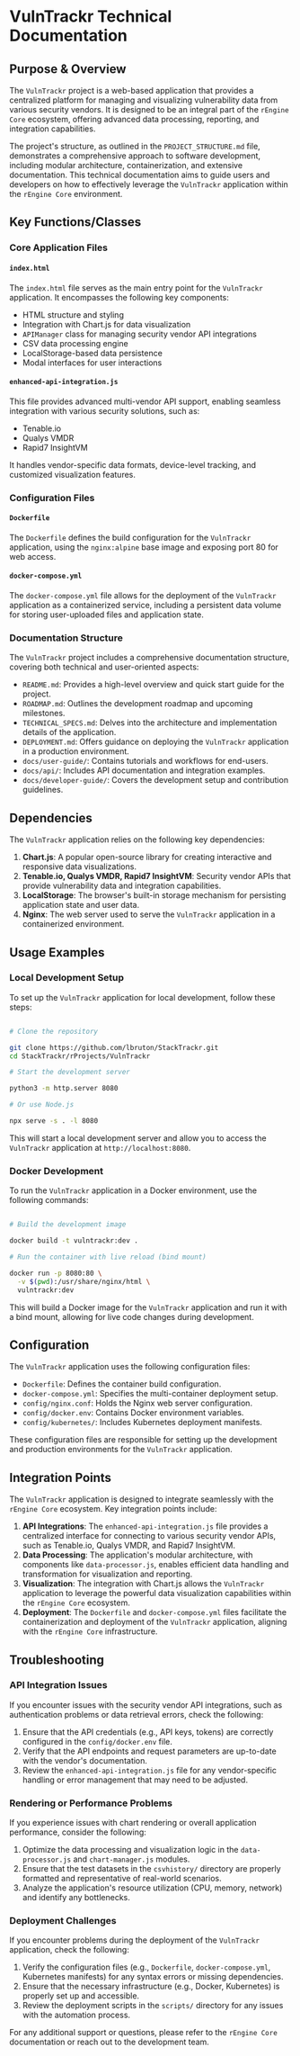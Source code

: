 # VulnTrackr Technical Documentation

## Purpose & Overview

The `VulnTrackr` project is a web-based application that provides a centralized platform for managing and visualizing vulnerability data from various security vendors. It is designed to be an integral part of the `rEngine Core` ecosystem, offering advanced data processing, reporting, and integration capabilities.

The project's structure, as outlined in the `PROJECT_STRUCTURE.md` file, demonstrates a comprehensive approach to software development, including modular architecture, containerization, and extensive documentation. This technical documentation aims to guide users and developers on how to effectively leverage the `VulnTrackr` application within the `rEngine Core` environment.

## Key Functions/Classes

### Core Application Files

#### `index.html`

The `index.html` file serves as the main entry point for the `VulnTrackr` application. It encompasses the following key components:

- HTML structure and styling
- Integration with Chart.js for data visualization
- `APIManager` class for managing security vendor API integrations
- CSV data processing engine
- LocalStorage-based data persistence
- Modal interfaces for user interactions

#### `enhanced-api-integration.js`

This file provides advanced multi-vendor API support, enabling seamless integration with various security solutions, such as:

- Tenable.io
- Qualys VMDR
- Rapid7 InsightVM

It handles vendor-specific data formats, device-level tracking, and customized visualization features.

### Configuration Files

#### `Dockerfile`

The `Dockerfile` defines the build configuration for the `VulnTrackr` application, using the `nginx:alpine` base image and exposing port 80 for web access.

#### `docker-compose.yml`

The `docker-compose.yml` file allows for the deployment of the `VulnTrackr` application as a containerized service, including a persistent data volume for storing user-uploaded files and application state.

### Documentation Structure

The `VulnTrackr` project includes a comprehensive documentation structure, covering both technical and user-oriented aspects:

- `README.md`: Provides a high-level overview and quick start guide for the project.
- `ROADMAP.md`: Outlines the development roadmap and upcoming milestones.
- `TECHNICAL_SPECS.md`: Delves into the architecture and implementation details of the application.
- `DEPLOYMENT.md`: Offers guidance on deploying the `VulnTrackr` application in a production environment.
- `docs/user-guide/`: Contains tutorials and workflows for end-users.
- `docs/api/`: Includes API documentation and integration examples.
- `docs/developer-guide/`: Covers the development setup and contribution guidelines.

## Dependencies

The `VulnTrackr` application relies on the following key dependencies:

1. **Chart.js**: A popular open-source library for creating interactive and responsive data visualizations.
2. **Tenable.io, Qualys VMDR, Rapid7 InsightVM**: Security vendor APIs that provide vulnerability data and integration capabilities.
3. **LocalStorage**: The browser's built-in storage mechanism for persisting application state and user data.
4. **Nginx**: The web server used to serve the `VulnTrackr` application in a containerized environment.

## Usage Examples

### Local Development Setup

To set up the `VulnTrackr` application for local development, follow these steps:

```bash

# Clone the repository

git clone https://github.com/lbruton/StackTrackr.git
cd StackTrackr/rProjects/VulnTrackr

# Start the development server

python3 -m http.server 8080

# Or use Node.js

npx serve -s . -l 8080
```

This will start a local development server and allow you to access the `VulnTrackr` application at `http://localhost:8080`.

### Docker Development

To run the `VulnTrackr` application in a Docker environment, use the following commands:

```bash

# Build the development image

docker build -t vulntrackr:dev .

# Run the container with live reload (bind mount)

docker run -p 8080:80 \
  -v $(pwd):/usr/share/nginx/html \
  vulntrackr:dev
```

This will build a Docker image for the `VulnTrackr` application and run it with a bind mount, allowing for live code changes during development.

## Configuration

The `VulnTrackr` application uses the following configuration files:

- `Dockerfile`: Defines the container build configuration.
- `docker-compose.yml`: Specifies the multi-container deployment setup.
- `config/nginx.conf`: Holds the Nginx web server configuration.
- `config/docker.env`: Contains Docker environment variables.
- `config/kubernetes/`: Includes Kubernetes deployment manifests.

These configuration files are responsible for setting up the development and production environments for the `VulnTrackr` application.

## Integration Points

The `VulnTrackr` application is designed to integrate seamlessly with the `rEngine Core` ecosystem. Key integration points include:

1. **API Integrations**: The `enhanced-api-integration.js` file provides a centralized interface for connecting to various security vendor APIs, such as Tenable.io, Qualys VMDR, and Rapid7 InsightVM.
2. **Data Processing**: The application's modular architecture, with components like `data-processor.js`, enables efficient data handling and transformation for visualization and reporting.
3. **Visualization**: The integration with Chart.js allows the `VulnTrackr` application to leverage the powerful data visualization capabilities within the `rEngine Core` ecosystem.
4. **Deployment**: The `Dockerfile` and `docker-compose.yml` files facilitate the containerization and deployment of the `VulnTrackr` application, aligning with the `rEngine Core` infrastructure.

## Troubleshooting

### API Integration Issues

If you encounter issues with the security vendor API integrations, such as authentication problems or data retrieval errors, check the following:

1. Ensure that the API credentials (e.g., API keys, tokens) are correctly configured in the `config/docker.env` file.
2. Verify that the API endpoints and request parameters are up-to-date with the vendor's documentation.
3. Review the `enhanced-api-integration.js` file for any vendor-specific handling or error management that may need to be adjusted.

### Rendering or Performance Problems

If you experience issues with chart rendering or overall application performance, consider the following:

1. Optimize the data processing and visualization logic in the `data-processor.js` and `chart-manager.js` modules.
2. Ensure that the test datasets in the `csvhistory/` directory are properly formatted and representative of real-world scenarios.
3. Analyze the application's resource utilization (CPU, memory, network) and identify any bottlenecks.

### Deployment Challenges

If you encounter problems during the deployment of the `VulnTrackr` application, check the following:

1. Verify the configuration files (e.g., `Dockerfile`, `docker-compose.yml`, Kubernetes manifests) for any syntax errors or missing dependencies.
2. Ensure that the necessary infrastructure (e.g., Docker, Kubernetes) is properly set up and accessible.
3. Review the deployment scripts in the `scripts/` directory for any issues with the automation process.

For any additional support or questions, please refer to the `rEngine Core` documentation or reach out to the development team.
